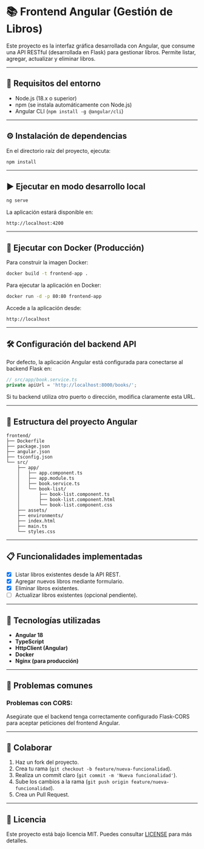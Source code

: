 
# 📚 Frontend Angular (Gestión de Libros)

Este proyecto es la interfaz gráfica desarrollada con Angular, que consume una API RESTful (desarrollada en Flask) para gestionar libros. Permite listar, agregar, actualizar y eliminar libros.

---

## 🚀 Requisitos del entorno

- Node.js (18.x o superior)
- npm (se instala automáticamente con Node.js)
- Angular CLI (`npm install -g @angular/cli`)

---

## ⚙️ Instalación de dependencias

En el directorio raíz del proyecto, ejecuta:

```bash
npm install
```

---

## ▶️ Ejecutar en modo desarrollo local

```bash
ng serve
```

La aplicación estará disponible en:
```
http://localhost:4200
```

---

## 🐳 Ejecutar con Docker (Producción)

Para construir la imagen Docker:

```bash
docker build -t frontend-app .
```

Para ejecutar la aplicación en Docker:

```bash
docker run -d -p 80:80 frontend-app
```

Accede a la aplicación desde:

```
http://localhost
```

---

## 🛠️ Configuración del backend API

Por defecto, la aplicación Angular está configurada para conectarse al backend Flask en:

```typescript
// src/app/book.service.ts
private apiUrl = 'http://localhost:8000/books/';
```

Si tu backend utiliza otro puerto o dirección, modifica claramente esta URL.

---

## 📂 Estructura del proyecto Angular

```
frontend/
├── Dockerfile
├── package.json
├── angular.json
├── tsconfig.json
└── src/
    ├── app/
    │   ├── app.component.ts
    │   ├── app.module.ts
    │   ├── book.service.ts
    │   └── book-list/
    │       ├── book-list.component.ts
    │       ├── book-list.component.html
    │       └── book-list.component.css
    ├── assets/
    ├── environments/
    ├── index.html
    ├── main.ts
    └── styles.css
```

---

## 📋 Funcionalidades implementadas

- [x] Listar libros existentes desde la API REST.
- [x] Agregar nuevos libros mediante formulario.
- [x] Eliminar libros existentes.
- [ ] Actualizar libros existentes (opcional pendiente).

---

## 🔖 Tecnologías utilizadas

- **Angular 18**
- **TypeScript**
- **HttpClient (Angular)**
- **Docker**
- **Nginx (para producción)**

---

## 🚨 Problemas comunes

### Problemas con CORS:
Asegúrate que el backend tenga correctamente configurado Flask-CORS para aceptar peticiones del frontend Angular.

---

## 🤝 Colaborar

1. Haz un fork del proyecto.
2. Crea tu rama (`git checkout -b feature/nueva-funcionalidad`).
3. Realiza un commit claro (`git commit -m 'Nueva funcionalidad'`).
4. Sube los cambios a la rama (`git push origin feature/nueva-funcionalidad`).
5. Crea un Pull Request.

---

## 📝 Licencia

Este proyecto está bajo licencia MIT. Puedes consultar [LICENSE](LICENSE) para más detalles.
